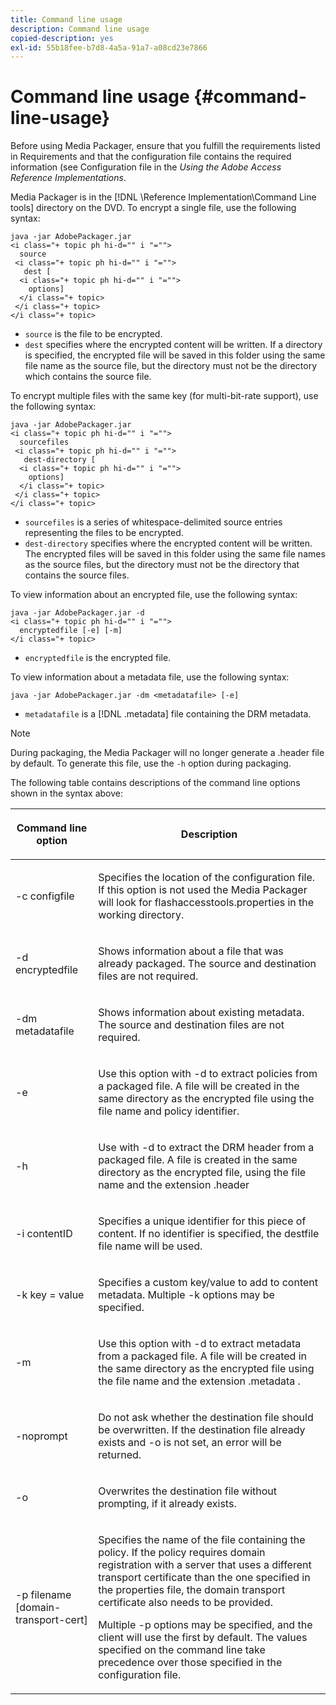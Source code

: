 ```yaml
---
title: Command line usage
description: Command line usage
copied-description: yes
exl-id: 55b18fee-b7d8-4a5a-91a7-a08cd23e7866
---
```

# Command line usage {#command-line-usage}

Before using Media Packager, ensure that you fulfill the requirements listed in Requirements and that the configuration file contains the required information (see Configuration file in the *Using the Adobe Access Reference Implementations*.

Media Packager is in the [!DNL \Reference Implementation\Command Line tools] directory on the DVD. To encrypt a single file, use the following syntax:

```
java -jar AdobePackager.jar  
<i class="+ topic ph hi-d="" i "="">
  source  
 <i class="+ topic ph hi-d="" i "="">
   dest [ 
  <i class="+ topic ph hi-d="" i "="">
    options] 
  </i class="+ topic> 
 </i class="+ topic> 
</i class="+ topic>
```

* `source` is the file to be encrypted. 
* `dest` specifies where the encrypted content will be written. If a directory is specified, the encrypted file will be saved in this folder using the same file name as the source file, but the directory must not be the directory which contains the source file.

To encrypt multiple files with the same key (for multi-bit-rate support), use the following syntax:

```
java -jar AdobePackager.jar  
<i class="+ topic ph hi-d="" i "="">
  sourcefiles  
 <i class="+ topic ph hi-d="" i "="">
   dest-directory [ 
  <i class="+ topic ph hi-d="" i "="">
    options] 
  </i class="+ topic> 
 </i class="+ topic> 
</i class="+ topic>
```

* `sourcefiles` is a series of whitespace-delimited source entries representing the files to be encrypted. 
* `dest-directory` specifies where the encrypted content will be written. The encrypted files will be saved in this folder using the same file names as the source files, but the directory must not be the directory that contains the source files.

To view information about an encrypted file, use the following syntax:

```
java -jar AdobePackager.jar -d  
<i class="+ topic ph hi-d="" i "="">
  encryptedfile [-e] [-m] 
</i class="+ topic>
```

* `encryptedfile` is the encrypted file.

To view information about a metadata file, use the following syntax: 

```
java -jar AdobePackager.jar -dm <metadatafile> [-e]
```

* `metadatafile` is a [!DNL .metadata] file containing the DRM metadata.

>[!NOTE]
>
>During packaging, the Media Packager will no longer generate a .header file by default. To generate this file, use the `-h` option during packaging.

The following table contains descriptions of the command line options shown in the syntax above: 

<table frame="all" colsep="1" rowsep="1" class="+ topic/table adobe-d/table " id="table_wgz_spy_n4"> 
 <thead class="- topic/thead "> 
  <tr rowsep="1" class="- topic/row "> 
   <th colname="1" class="- topic/entry entry"> <p class="- topic/p ">Command line option </p> </th> 
   <th colname="2" class="- topic/entry entry"> <p class="- topic/p ">Description </p> </th> 
  </tr> 
 </thead>
 <tbody class="- topic/tbody "> 
  <tr rowsep="1" class="- topic/row "> 
   <td colname="1" class="- topic/entry "> <p class="- topic/p ">-c <span class="+ topic/ph pr-d/codeph codeph"> configfile </span> </p> </td> 
   <td colname="2" class="- topic/entry "> <p class="- topic/p ">Specifies the location of the configuration file. If this option is not used the Media Packager will look for <span class="filepath"> flashaccesstools.properties </span> in the working directory. </p> </td> 
  </tr> 
  <tr rowsep="1" class="- topic/row "> 
   <td colname="1" class="- topic/entry "> <p class="- topic/p ">-d <span class="+ topic/ph pr-d/codeph codeph"> encryptedfile </span> </p> </td> 
   <td colname="2" class="- topic/entry "> <p class="- topic/p ">Shows information about a file that was already packaged. The source and destination files are not required. </p> </td> 
  </tr> 
  <tr rowsep="1" class="- topic/row "> 
   <td colname="1" class="- topic/entry "> <p class="- topic/p ">-dm <span class="+ topic/ph pr-d/codeph codeph"> metadatafile </span> </p> </td> 
   <td colname="2" class="- topic/entry "> <p class="- topic/p ">Shows information about existing metadata. The source and destination files are not required. </p> </td> 
  </tr> 
  <tr rowsep="1" class="- topic/row "> 
   <td colname="1" class="- topic/entry "> <p class="- topic/p ">-e </p> </td> 
   <td colname="2" class="- topic/entry "> <p class="- topic/p ">Use this option with <span class="codeph"> -d </span> to extract policies from a packaged file. A file will be created in the same directory as the encrypted file using the file name and policy identifier. </p> </td> 
  </tr> 
  <tr rowsep="1" class="- topic/row "> 
   <td colname="1" class="- topic/entry "> <p class="- topic/p ">-h </p> </td> 
   <td colname="2" class="- topic/entry "> <p class="- topic/p ">Use with <span class="codeph"> -d </span> to extract the DRM header from a packaged file. A file is created in the same directory as the encrypted file, using the file name and the extension <span class="filepath"> .header </span> </p> </td> 
  </tr> 
  <tr rowsep="1" class="- topic/row "> 
   <td colname="1" class="- topic/entry "> <p class="- topic/p ">-i <span class="+ topic/ph pr-d/codeph codeph"> contentID </span> </p> </td> 
   <td colname="2" class="- topic/entry "> <p class="- topic/p ">Specifies a unique identifier for this piece of content. If no identifier is specified, the destfile file name will be used. </p> </td> 
  </tr> 
  <tr rowsep="1" class="- topic/row "> 
   <td colname="1" class="- topic/entry "> <p class="- topic/p ">-k <span class="+ topic/ph pr-d/codeph codeph"> key </span>= <span class="+ topic/ph pr-d/codeph codeph"> value </span> </p> </td> 
   <td colname="2" class="- topic/entry "> <p class="- topic/p ">Specifies a custom key/value to add to content metadata. Multiple <span class="codeph"> -k </span> options may be specified. </p> </td> 
  </tr> 
  <tr rowsep="1" class="- topic/row "> 
   <td colname="1" class="- topic/entry "> <p class="- topic/p ">-m </p> </td> 
   <td colname="2" class="- topic/entry "> <p class="- topic/p ">Use this option with <span class="codeph"> -d </span> to extract metadata from a packaged file. A file will be created in the same directory as the encrypted file using the file name and the extension <span class="codeph"> .metadata </span>. </p> </td> 
  </tr> 
  <tr rowsep="1" class="- topic/row "> 
   <td colname="1" class="- topic/entry "> <p class="- topic/p ">-noprompt </p> </td> 
   <td colname="2" class="- topic/entry "> <p class="- topic/p ">Do not ask whether the destination file should be overwritten. If the destination file already exists and <span class="codeph"> -o </span> is not set, an error will be returned. </p> </td> 
  </tr> 
  <tr rowsep="1" class="- topic/row "> 
   <td colname="1" class="- topic/entry "> <p class="- topic/p ">-o </p> </td> 
   <td colname="2" class="- topic/entry "> <p class="- topic/p ">Overwrites the destination file without prompting, if it already exists. </p> </td> 
  </tr> 
  <tr rowsep="0" class="- topic/row "> 
   <td colname="1" class="- topic/entry "> <p class="- topic/p ">-p <span class="+ topic/ph pr-d/codeph codeph"> filename [domain-transport-cert] </span> </p> </td> 
   <td colname="2" class="- topic/entry "> <p class="- topic/p ">Specifies the name of the file containing the policy. If the policy requires domain registration with a server that uses a different transport certificate than the one specified in the properties file, the domain transport certificate also needs to be provided. </p> <p class="- topic/p ">Multiple <span class="codeph"> -p </span> options may be specified, and the client will use the first by default. The values specified on the command line take precedence over those specified in the configuration file. </p> </td> 
  </tr> 
 </tbody> 
</table>
